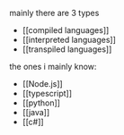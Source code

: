 mainly there are 3 types

- [[compiled languages]]
- [[interpreted languages]]
- [[transpiled languages]]

the ones i mainly know:

- [[Node.js]]
- [[typescript]]
- [[python]]
- [[java]]
- [[c#]]
